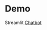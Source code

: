# Demo
Streamlit <a href="https://chatbotgemini-oxidilily.streamlit.app/TextOnly" target="_blank">Chatbot</a>

